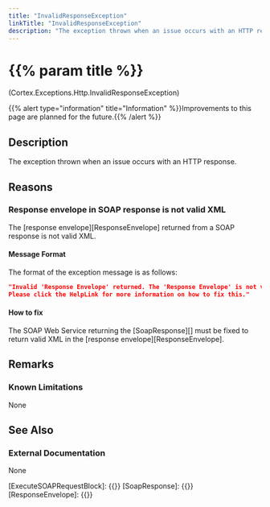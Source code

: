 ```yaml
---
title: "InvalidResponseException"
linkTitle: "InvalidResponseException"
description: "The exception thrown when an issue occurs with an HTTP response."
---
```


# {{% param title %}}

<p class="namespace">(Cortex.Exceptions.Http.InvalidResponseException)</p>
{{% alert type="information" title="Information" %}}Improvements to this page are planned for the future.{{% /alert %}}

## Description

The exception thrown when an issue occurs with an HTTP response.

## Reasons

### Response envelope in SOAP response is not valid XML

The [response envelope][ResponseEnvelope] returned from a SOAP response is not valid XML.

#### Message Format

The format of the exception message is as follows:

```json
"Invalid 'Response Envelope' returned. The 'Response Envelope' is not valid XML.
Please click the HelpLink for more information on how to fix this."
```

#### How to fix

The SOAP Web Service returning the [SoapResponse][] must be fixed to return valid XML in the [response envelope][ResponseEnvelope].

## Remarks

### Known Limitations

None

## See Also

### External Documentation

None

[ExecuteSOAPRequestBlock]: {{<url path="Cortex.Reference.Blocks.Http.ExecuteSoapRequest.ExecuteSoapRequest.MainDoc">}}
[SoapResponse]: {{<url path="Cortex.Reference.DataTypes.Http.Soap.SoapResponse.MainDoc">}}
[ResponseEnvelope]: {{<url path="Cortex.Reference.DataTypes.Http.Soap.SoapResponse.ResponseEnvelope">}}